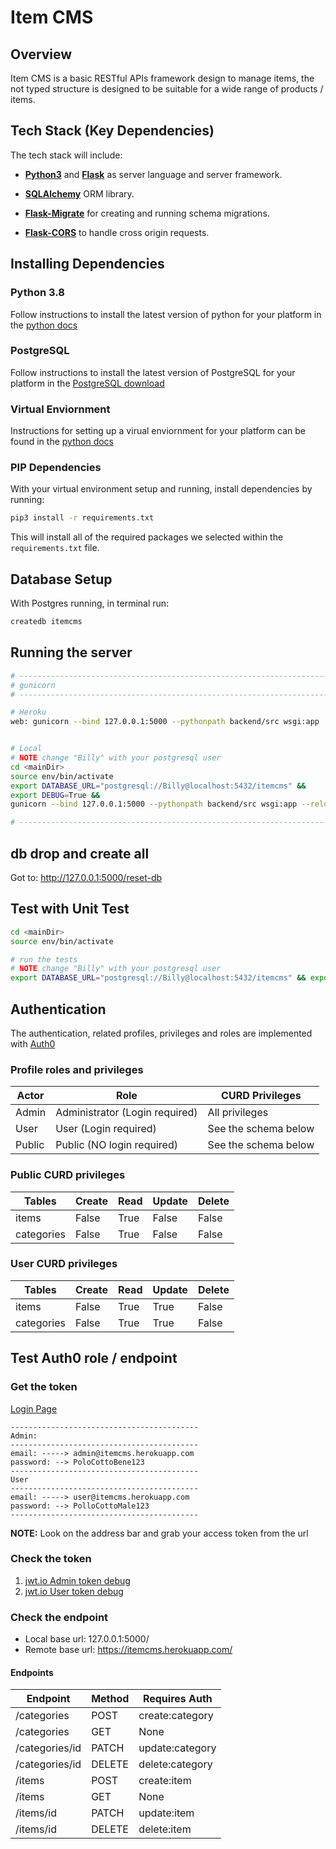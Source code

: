 # Item CMS

## Overview
Item CMS is a basic RESTful APIs framework design to manage items, the not typed structure is designed to be suitable for a wide range of products / items.

## Tech Stack (Key Dependencies)
The tech stack will include:

* **[Python3](https://www.python.org/)** and **[Flask](http://flask.palletsprojects.com)** as server language and server framework.

* **[SQLAlchemy](https://www.sqlalchemy.org/)** ORM library.

* **[Flask-Migrate](https://flask-migrate.readthedocs.io/en/latest/)** for creating and running schema migrations.

* **[Flask-CORS](https://flask-cors.readthedocs.io/en/latest/#)** to handle cross origin requests.

## Installing Dependencies

### Python 3.8

Follow instructions to install the latest version of python for your platform in the [python docs](https://docs.python.org/3/using/unix.html#getting-and-installing-the-latest-version-of-python)

### PostgreSQL
Follow instructions to install the latest version of  PostgreSQL for your platform in the [PostgreSQL download](https://www.postgresql.org/download/)

### Virtual Enviornment
Instructions for setting up a virual enviornment for your platform can be found in the [python docs](https://packaging.python.org/guides/installing-using-pip-and-virtual-environments/)

### PIP Dependencies
With your virtual environment setup and running, install dependencies by running:

```bash
pip3 install -r requirements.txt
```

This will install all of the required packages we selected within the `requirements.txt` file.

## Database Setup
With Postgres running, in terminal run:
```bash
createdb itemcms
```

## Running the server
```bash
# -----------------------------------------------------------------------------
# gunicorn
# -----------------------------------------------------------------------------

# Heroku
web: gunicorn --bind 127.0.0.1:5000 --pythonpath backend/src wsgi:app


# Local
# NOTE change "Billy" with your postgresql user
cd <mainDir>
source env/bin/activate
export DATABASE_URL="postgresql://Billy@localhost:5432/itemcms" &&
export DEBUG=True &&
gunicorn --bind 127.0.0.1:5000 --pythonpath backend/src wsgi:app --reload --log-level debug

# -----------------------------------------------------------------------------
```

## db drop and create all

Got to: http://127.0.0.1:5000/reset-db

## Test with Unit Test
```bash
cd <mainDir>
source env/bin/activate

# run the tests
# NOTE change "Billy" with your postgresql user
export DATABASE_URL="postgresql://Billy@localhost:5432/itemcms" && export DEBUG=True && python backend/src/test_api.py

```

## Authentication
The authentication, related profiles, privileges and roles are implemented with [Auth0](https://auth0.com/)


### Profile roles and privileges

| Actor         | Role                           | CURD Privileges      |
| ------------- | ------------------------------ | -------------------- |
| Admin         | Administrator (Login required) | All privileges       |
| User          | User          (Login required) | See the schema below |
| Public        | Public     (NO login required) | See the schema below |

### Public CURD privileges

| Tables          | Create | Read   | Update | Delete  |
| --------------- | ------ | ------ | ------ |  ------ |
| items           | False  | True   | False  | False   |
| categories      | False  | True   | False  | False   |

### User CURD privileges

| Tables          | Create | Read   | Update | Delete  |
| --------------- | ------ | ------ | ------ |  ------ |
| items           | False  | True   | True   | False   |
| categories      | False  | True   | True   | False   |

## Test Auth0 role / endpoint


### Get the token

[Login Page](https://f0dev.auth0.com/authorize?audience=item&response_type=token&client_id=BNQ3moQ1kbaRMtdtXZX2XAlJs35cMnVk&redirect_uri=http://127.0.0.1:5000/login-results)

```
------------------------------------------
Admin:
------------------------------------------
email: -----> admin@itemcms.herokuapp.com
password: --> PoloCottoBene123
------------------------------------------
User
------------------------------------------
email: -----> user@itemcms.herokuapp.com
password: --> PolloCottoMale123
------------------------------------------
```
**NOTE:** Look on the address bar and grab your access token from the url

### Check the token
1. [jwt.io Admin token debug](https://jwt.io/#debugger-io?token=eyJ0eXAiOiJKV1QiLCJhbGciOiJSUzI1NiIsImtpZCI6IlJURkNSalpCUTBFd1JqWXdOa1EzUkVZMFJUZENNRE00T1RJd01rVkZNRVkzTlRNM1FVTXpOUSJ9.eyJpc3MiOiJodHRwczovL2YwZGV2LmF1dGgwLmNvbS8iLCJzdWIiOiJhdXRoMHw1ZTBmZTM1NTI0ZTg5YzBjYzZjNWFkODAiLCJhdWQiOiJpdGVtIiwiaWF0IjoxNTc4MzQ3Mzk4LCJleHAiOjE1NzgzNTQ1OTgsImF6cCI6IkJOUTNtb1Exa2JhUk10ZHRYWlgyWEFsSnMzNWNNblZrIiwic2NvcGUiOiIiLCJwZXJtaXNzaW9ucyI6WyJjcmVhdGU6Y2F0ZWdvcnkiLCJjcmVhdGU6aXRlbSIsImRlbGV0ZTpjYXRlZ29yeSIsImRlbGV0ZTppdGVtIiwidXBkYXRlOmNhdGVnb3J5IiwidXBkYXRlOml0ZW0iXX0.aEPS2o9HlOL8UJL5f7bzf0_Qus1YRlQuJuym2UmAoijx1dSWCdxxLBXNFv54mam-2obxTU-QbuIF5wwrWyn1sN7-bcBl0bKl31EnapGj9y5yDTDIrEN8tAhZ6nNMKZ_I5N1-aLPcalnTy_oBv1QPKC46moc64UpanYBrtRvyIk2t7mjhvPqvp5wMFWges26K-G9iJlNUMTczqv8lQJ8JYzxj09OugVLcNeFuPogOSQ5vKz0gQ8fHgep3ABjBYeNafaGRsfF7z9twJLirRgn8QgeR7PNG3yNdF_RWHnzxykVUcVJxDh3sJhBLszuNgKfOgreChgSpll_Vc44FMNmVOQ&publicKey=-----BEGIN%20PUBLIC%20KEY-----%0AMIIBIjANBgkqhkiG9w0BAQEFAAOCAQ8AMIIBCgKCAQEAtR0HQq5YpHGqBDKYBICU%0An8kSbeCdeCihYrk176ejQDCpatIh5JHF7T2wQHO9Aj5sggTsYdPOqyVGdJrCEvqO%0AqZBoOGXuq1s%2FrS5IG6LSCX4YJP8gPlbHsSGQ0%2FBoJL6byqjA%2FG6LJIoZZXl1fKRW%0AYFR6OpcqrD2KKaUqiMSBSlp7qMlTJFCTqXuN2QByBnn021LHrdAPbswxuVTc6VKd%0AjT381SmLZ8Ti5EEexY9%2FXDMJMXmp3d%2BP4q7dN%2B14qhgpBhlD16F3emAGctIKiTxQ%0AlezHxOfnyrij621hbnZrfOo1GdZgMPsCM47x5fgwnoB1lCVrNpAx57XYZQWKHptw%0A5wIDAQAB%0A-----END%20PUBLIC%20KEY-----%0A)
2. [jwt.io User token debug](https://jwt.io/#debugger-io?token=eyJ0eXAiOiJKV1QiLCJhbGciOiJSUzI1NiIsImtpZCI6IlJURkNSalpCUTBFd1JqWXdOa1EzUkVZMFJUZENNRE00T1RJd01rVkZNRVkzTlRNM1FVTXpOUSJ9.eyJpc3MiOiJodHRwczovL2YwZGV2LmF1dGgwLmNvbS8iLCJzdWIiOiJhdXRoMHw1ZTBmZjNkYjljMDI3YTBlOWU0NmExOTAiLCJhdWQiOiJpdGVtIiwiaWF0IjoxNTc4MzQ3OTQwLCJleHAiOjE1NzgzNTUxNDAsImF6cCI6IkJOUTNtb1Exa2JhUk10ZHRYWlgyWEFsSnMzNWNNblZrIiwic2NvcGUiOiIiLCJwZXJtaXNzaW9ucyI6WyJ1cGRhdGU6Y2F0ZWdvcnkiLCJ1cGRhdGU6aXRlbSJdfQ.fqEzPr4WIceKpdbN_GRWodVkg0K_rugI-tDT5LPQ9sr-YIKgwtQTn29PVTIDhAWow6La5KsDLTmgJKUgv-wYx7LbJGq7mMIYMpQjxvoSmNnTInBnOELDX3szwbBUvwYtyzvXuRctp5YjNLS5MZO4ClHeswbi7b7c98TQJ5h4NQyS_vWMfo--Hsd11SBGeFT_K5rL3LJ060otQxxInMsikj9VZIvfIoUtnxw9N1qlvmIymvvGlkU3--YrULKjmBjQzozi3HFA7hOBTb3I4nvn-6lJh7GcXrvecrKorW8T0EjDDPwNloWK9xIYLak7yXOR5ma1tn13sW5lTB20mhh6_A&publicKey=-----BEGIN%20PUBLIC%20KEY-----%0AMIIBIjANBgkqhkiG9w0BAQEFAAOCAQ8AMIIBCgKCAQEAtR0HQq5YpHGqBDKYBICU%0An8kSbeCdeCihYrk176ejQDCpatIh5JHF7T2wQHO9Aj5sggTsYdPOqyVGdJrCEvqO%0AqZBoOGXuq1s%2FrS5IG6LSCX4YJP8gPlbHsSGQ0%2FBoJL6byqjA%2FG6LJIoZZXl1fKRW%0AYFR6OpcqrD2KKaUqiMSBSlp7qMlTJFCTqXuN2QByBnn021LHrdAPbswxuVTc6VKd%0AjT381SmLZ8Ti5EEexY9%2FXDMJMXmp3d%2BP4q7dN%2B14qhgpBhlD16F3emAGctIKiTxQ%0AlezHxOfnyrij621hbnZrfOo1GdZgMPsCM47x5fgwnoB1lCVrNpAx57XYZQWKHptw%0A5wIDAQAB%0A-----END%20PUBLIC%20KEY-----%0A)

### Check the endpoint

 - Local base url: 127.0.0.1:5000/
 - Remote base url: https://itemcms.herokuapp.com/

#### Endpoints

| Endpoint         | Method  | Requires Auth   |
| ---------------- | --------| --------------- |
| /categories      | POST    | create:category |
| /categories      | GET     | None            |
| /categories/id   | PATCH   | update:category |
| /categories/id   | DELETE  | delete:category |
| /items           | POST    | create:item     |
| /items           | GET     | None            |
| /items/id        | PATCH   | update:item     |
| /items/id        | DELETE  | delete:item     |

